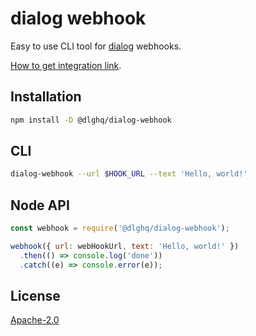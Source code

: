 dialog webhook
==============
Easy to use CLI tool for [dialog](https://dlg.im) webhooks.

[How to get integration link](https://docs.dlg.im/integrations/group-hook.html).

Installation
------------

```bash
npm install -D @dlghq/dialog-webhook
```

CLI
---

```bash
dialog-webhook --url $HOOK_URL --text 'Hello, world!'
```

Node API
--------

```js
const webhook = require('@dlghq/dialog-webhook');

webhook({ url: webHookUrl, text: 'Hello, world!' })
  .then(() => console.log('done'))
  .catch((e) => console.error(e));
```

License
-------
[Apache-2.0](LICENSE)

